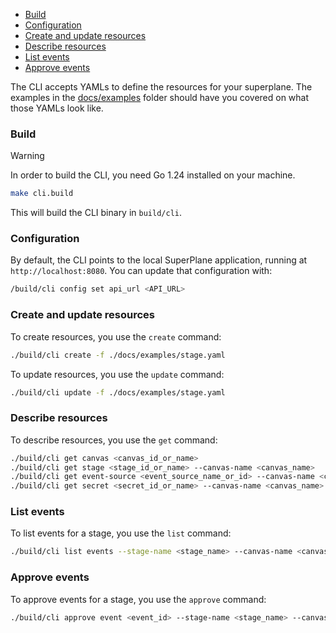 - [Build](#build)
- [Configuration](#configuration)
- [Create and update resources](#create-and-update-resources)
- [Describe resources](#describe-resources)
- [List events](#list-events)
- [Approve events](#approve-events)

The CLI accepts YAMLs to define the resources for your superplane. The examples in the [docs/examples](./docs/examples) folder should have you covered on what those YAMLs look like.

### Build

> [!WARNING]
> In order to build the CLI, you need Go 1.24 installed on your machine.

```bash
make cli.build
```

This will build the CLI binary in `build/cli`.

### Configuration

By default, the CLI points to the local SuperPlane application, running at `http://localhost:8080`. You can update that configuration with:

```bash
/build/cli config set api_url <API_URL>
```

### Create and update resources

To create resources, you use the `create` command:

```bash
./build/cli create -f ./docs/examples/stage.yaml
```

To update resources, you use the `update` command:

```bash
./build/cli update -f ./docs/examples/stage.yaml
```

### Describe resources

To describe resources, you use the `get` command:

```bash
./build/cli get canvas <canvas_id_or_name>
./build/cli get stage <stage_id_or_name> --canvas-name <canvas_name>
./build/cli get event-source <event_source_name_or_id> --canvas-name <canvas_name>
./build/cli get secret <secret_id_or_name> --canvas-name <canvas_name>
```

### List events

To list events for a stage, you use the `list` command:

```bash
./build/cli list events --stage-name <stage_name> --canvas-name <canvas_name>
```

### Approve events

To approve events for a stage, you use the `approve` command:

```bash
./build/cli approve event <event_id> --stage-name <stage_name> --canvas-name <canvas_name>
```